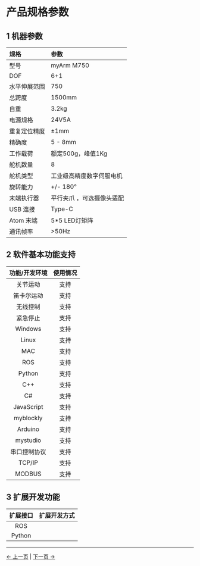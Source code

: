 # 产品规格参数
## 1 机器参数

<!-- <img src="../../resources/9-FilesDownload/2-serialproduct/image.png" width="800" height="auto" /> -->
|     规格    |      参数        |
|:--------------|:-----------------|
| 型号        | myArm  M750    |
|DOF           |	6+1       |
|水平伸展范围     |	750            |
|总跨度	         |	1500mm          |
|自重	        |	3.2kg           |
|电源规格       |		24V5A                |
|重复定位精度	|±1mm                  |
|精确度        |	5 - 8mm                |
|工作载荷	     |	额定500g，峰值1Kg      |
|舵机数量	   |8	                     |
|舵机类型	    |工业级高精度数字伺服电机     |
|旋转能力	    |+/- 180°	               |
|末端执行器	   |平行夹爪 ，可选摄像头适配       |
|USB 连接	   |Type-C	                   |
|Atom 末端	  |5*5 LED灯矩阵	            |
|通讯帧率	   |>50Hz	                   |


## 2 软件基本功能支持

| 功能/开发环境 | 使用情况 |
| :------------: | :--------: |
| 关节运动 | 支持 |
| 笛卡尔运动 | 支持 |
| 无线控制 | 支持 |
| 紧急停止 | 支持 |
| Windows      | 支持 |
| Linux        | 支持 |
| MAC          | 支持 |
| ROS        | 支持 |
| Python       | 支持 |
| C++          | 支持 |
| C#           | 支持 |
| JavaScript   | 支持 |
| myblockly    | 支持 |
| Arduino      | 支持 |
| mystudio     | 支持 |
| 串口控制协议 | 支持 |
| TCP/IP       | 支持 |
| MODBUS       | 支持 |

## 3 扩展开发功能
| 扩展接口 | 扩展开发方式 |
| :------------: | :--------: |
| ROS  |    |
| Python  |     |

---

[← 上一页](../README.md) | [下一页 →](../2.2-ControlCoreParameters/2.2.1-ControlCoreParameter.md)
